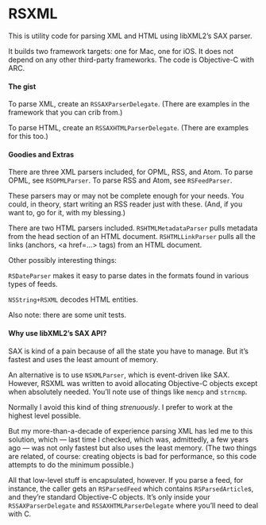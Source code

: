 # RSXML

This is utility code for parsing XML and HTML using libXML2’s SAX parser.

It builds two framework targets: one for Mac, one for iOS. It does not depend on any other third-party frameworks. The code is Objective-C with ARC.

#### The gist

To parse XML, create an `RSSAXParserDelegate`. (There are examples in the framework that you can crib from.)

To parse HTML, create an `RSSAXHTMLParserDelegate`. (There are examples for this too.)

#### Goodies and Extras

There are three XML parsers included, for OPML, RSS, and Atom. To parse OPML, see `RSOPMLParser`. To parse RSS and Atom, see `RSFeedParser`.

These parsers may or may not be complete enough for your needs. You could, in theory, start writing an RSS reader just with these. (And, if you want to, go for it, with my blessing.)

There are two HTML parsers included. `RSHTMLMetadataParser` pulls metadata from the head section of an HTML document. `RSHTMLLinkParser` pulls all the links (anchors, &lt;a href=…&gt; tags) from an HTML document.

Other possibly interesting things:

`RSDateParser` makes it easy to parse dates in the formats found in various types of feeds.

`NSString+RSXML` decodes HTML entities.

Also note: there are some unit tests.

#### Why use libXML2’s SAX API?

SAX is kind of a pain because of all the state you have to manage. But it’s fastest and uses the least amount of memory.

An alternative is to use `NSXMLParser`, which is event-driven like SAX. However, RSXML was written to avoid allocating Objective-C objects except when absolutely needed. You’ll note use of things like `memcp` and `strncmp`.

Normally I avoid this kind of thing *strenuously*. I prefer to work at the highest level possible.

But my more-than-a-decade of experience parsing XML has led me to this solution, which — last time I checked, which was, admittedly, a few years ago — was not only fastest but also uses the least memory. (The two things are related, of course: creating objects is bad for performance, so this code attempts to do the minimum possible.)

All that low-level stuff is encapsulated, however. If you parse a feed, for instance, the caller gets an `RSParsedFeed` which contains `RSParsedArticle`s, and they’re standard Objective-C objects. It’s only inside your `RSSAXParserDelegate` and `RSSAXHTMLParserDelegate` where you’ll need to deal with C.